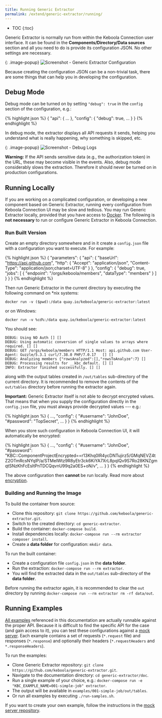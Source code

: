 ```yaml
---
title: Running Generic Extractor
permalink: /extend/generic-extractor/running/
---
```


* TOC
{:toc}

Generic Extractor is normally run from within the Keboola Connection user interface. It can be found in the **Components/Directory/Data sources** section
and all you need to do is provide its configuration JSON. No other settings are necessary.

{: .image-popup}
![Screenshot - Generic Extractor Configuration](/extend/generic-extractor/configuration.png)

Because creating the configuration JSON can be a non-trivial task, there are some things that can help
you in developing the configuration.

## Debug Mode
Debug mode can be turned on by setting `"debug": true` in the `config` section of the configuration, e.g.:

{% highlight json %}
{
    "api": {
        ...
    },
    "config": {
        "debug": true,
        ...
    }
}
{% endhighlight %}

In debug mode, the extractor displays all API requests it sends, helping you understand what is really happening,
why something is skipped, etc.

{: .image-popup}
![Screenshot - Debug Logs](/extend/generic-extractor/events.png)

**Warning:** If the API sends sensitive data (e.g., the authorization token) in the URL, these may become
visible in the events. Also, debug mode considerably slows the extraction. Therefore it should never
be turned on in production configurations.

## Running Locally
If you are working on a complicated configuration, or developing a new component based on
Generic Extractor, running every configuration from Keboola Connection UI may be slow and tedious.
You may run Generic Extractor locally, provided that you have access to [Docker](/extend/component/docker-tutorial/).
The following is **not necessary** to run or configure Generic Extractor in Keboola Connection.

### Run Built Version
Create an empty directory somewhere and in it create a `config.json` file with a
configuration you want to execute. For example:

{% highlight json %}
{
  "parameters": {
    "api": {
      "baseUrl": "https://api.github.com",
      "http": {
        "Accept": "application/json",
        "Content-Type": "application/json;charset=UTF-8"
      }
    },
    "config": {
      "debug": true,
      "jobs": [
        {
          "endpoint": "/orgs/keboola/members",
          "dataType": "members"
        }
      ]
    }
  }
}
{% endhighlight %}

Then run Generic Extractor in the current directory by executing the following command on *nix systems:

    docker run -v ($pwd):/data quay.io/keboola/generic-extractor:latest

or on Windows:

    docker run -v %cd%:/data quay.io/keboola/generic-extractor:latest

You should see:

    DEBUG: Using NO Auth [] []
    DEBUG: Using automatic conversion of single values to arrays where required. [] []
    DEBUG: GET /orgs/keboola/members HTTP/1.1 Host: api.github.com User-Agent: Guzzle/5.3.1 curl/7.38.0 PHP/7.0.17   [] []
    DEBUG: Analyzing members {"rowsAnalyzed":[],"rowsToAnalyze":7} []
    DEBUG: Processing results for __kbc_default. [] []
    INFO: Extractor finished successfully. [] []

along with the output tables created in `/out/tables` sub-directory of the current directory.
It is recommended to remove the contents of the `out/tables` directory before running the extractor again.

**Important:** Generic Extractor itself is not able to decrypt encrypted values. That means that when you
supply the configuration directly in the `config.json` file, you must always provide decrypted values --- e.g.:

{% highlight json %}
{
    ...,
    "config": {
        "#username": "JohnDoe",
        "#password": "TopSecret",
        ...
    }
}
{% endhighlight %}

When you store such configuration in Keboola Connection UI, it will automatically be encrypted:

{% highlight json %}
{
    ...,
    "config": {
        "#username": "JohnDoe",
        "#password": "KBC::ComponentProjectEncrypted==r13Khq0lR4ycDNTujirz5/GMqNEVZ4tZ2OTmRcsNYqlP/a/STMelWtz9R8yEtr3ck6KiYA7XrL8pqIQv9S7Ro28KNZgmqtSNzKhFcEsItPnTDCQqvnU99q2a0ES+oN/v",
        ...
    }
}
{% endhighlight %}

The above configuration then **cannot** be run locally.
Read more about [encryption](/overview/encryption/).

### Building and Running the Image
To build the container from source:

- Clone this repository: `git clone https://github.com/keboola/generic-extractor.git`.
- Switch to the created directory: `cd generic-extractor`.
- Build the container: `docker-compose build`.
- Install dependencies locally: `docker-compose run --rm extractor composer install`.
- Create a **data folder** for configuration: `mkdir data`.

To run the built container:

- Create a configuration file `config.json` in the **data folder**.
- Run the extraction: `docker-compose run --rm extractor`.
- You will find the extracted data in the `out/tables` sub-directory of the **data folder**.

Before running the extractor again, it is recommended to clear the `out` directory by
running `docker-compose run --rm extractor rm -rf data/out`.

## Running Examples
[All examples](https://github.com/keboola/generic-extractor/tree/master/doc) referenced in this documentation are actually runnable against the proper API. Because
it is difficult to find the specific API for the case (and gain access to it), you can test
these configurations against a [mock server](https://github.com/keboola/ex-generic-mock-server).
Each example contains a set of requests (`*.request` file) and responses (`*.response`) and
optionally their headers (`*.requestHeaders` and `*.responseHeaders`).

To run the examples:

- Clone Generic Extractor repository: `git clone https://github.com/keboola/generic-extractor.git`.
- Navigate to the documentation directory: `cd generic-extractor/doc`.
- Run a single example of your choice, e.g.: `docker-compose run -e "KBC_EXAMPLE_NAME=001-simple-job" extractor`.
- The output will be available in `examples/001-simple-job/out/tables`.
- Or run all examples by executing `./run-samples.sh`.

If you want to create your own example, follow the instructions in the [mock server repository](https://github.com/keboola/ex-generic-mock-server/blob/master/README.md#creating-examples).
